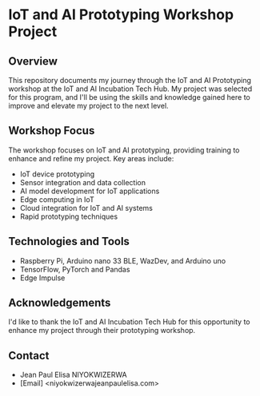 # IoT and AI Prototyping Workshop Project

## Overview

This repository documents my journey through the IoT and AI Prototyping workshop at the IoT and AI Incubation Tech Hub. My project was selected for this program, and I'll be using the skills and knowledge gained here to improve and elevate my project to the next level.

## Workshop Focus

The workshop focuses on IoT and AI prototyping, providing training to enhance and refine my project. Key areas include:

- IoT device prototyping
- Sensor integration and data collection
- AI model development for IoT applications
- Edge computing in IoT
- Cloud integration for IoT and AI systems
- Rapid prototyping techniques

## Technologies and Tools

- Raspberry Pi, Arduino nano 33 BLE, WazDev, and Arduino uno
- TensorFlow, PyTorch and Pandas
- Edge Impulse

## Acknowledgements

I'd like to thank the IoT and AI Incubation Tech Hub for this opportunity to enhance my project through their prototyping workshop.

## Contact

- Jean Paul Elisa NIYOKWIZERWA
- [Email] <niyokwizerwajeanpaulelisa.com>

